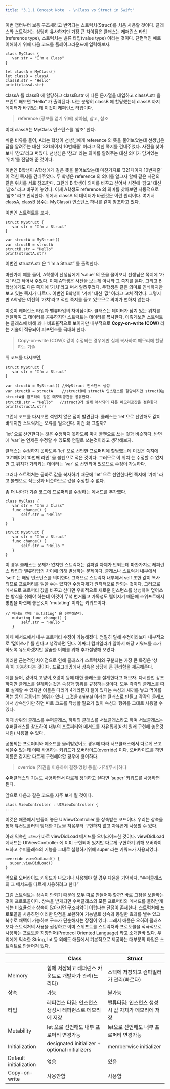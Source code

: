 ```yaml
---
title: "3.1.1 Concept Note  - \nClass vs Struct in Swift"
---
```


이번 챕터부터 보통 구조체라고 번역되는 스트럭처(Struct)를 처음 사용할 것이다. 클래스와 스트럭처는 상당히 유사하지만 가장 큰 차이점은 클래스는 레퍼런스 타입(reference type), 스트럭처는 밸류 타입(value type) 이라는 것이다.
단편적인 예로 이해하기 위해 다음 코드를 플레이그라운드에 입력해보자.

```
class MyClass {
   var str = "I'm a Class"
}

let classA = MyClass()
let classB = classA
classB.str = "Hello"
print(classA.str)
```


classA 를 classB 에 할당하고 classB.str 에 다른 문자열을 대입하고 classA.str 을 프린트 해보면 “Hello” 가 출력된다.
나는 분명히 classB 에 할당했는데 classA 까지 데이터가 바뀌었는데 이것이 레퍼런스 타입이다. 

> reference  (정보를 얻기 위해) 찾아봄, 참고, 참조
> 
이때 classA는 MyClass 인스턴스를 ‘참조’ 한다. 

쉬운 비유를 들어, A라는 학생이 선생님에게 reference 의 뜻을 물어보았는데 선생님은 답을 알려주는 대신 ‘321페이지 10번째줄' 이라고 적힌 쪽지를 건네주었다. 사전을 찾아보니 ‘참고'라고 써있다. 선생님은 ‘참고' 라는 의미를 알려주는 대신 의미가 담겨있는 ‘위치'를 전달해 준 것이다. 

이번엔 B학생이 A학생에게 같은 뜻을 물어보았는데 마찬가지로  ‘321페이지 10번째줄’ 이 적힌 쪽지를 건네주었다. 두 학생은 reference 의 의미를 알고자 할때 같은 사전의 같은 위치를 서로 참조한다. 그런데 B 학생이 의미를 바꾸고 싶어서 사전에 ‘참고' 대신 ‘참조' 라고 바꾸어 놓았다.
이제 A학생도 reference 의 의미를 찾아보면 자동적으로 ‘참조' 라고 인식한다. 위에서 classA 의 데이터가 바뀐것은 이런 원리이다. 
여기서 classA, classB 상수는 MyClass() 인스턴스 하나를 같이 참조하고 있다. 

이번엔 스트럭트를 보자.



```
struct MyStruct {
   var str = "I'm a Struct"
}

var structA = MyStruct()
var structB = structA
structB.str = "Hello"
print(structA.str)
```


이번엔 structA.str 은 “I’m a Struct” 를 출력한다.

마찬가지 예를 들어, A학생이 선생님에게 ‘value’ 의 뜻을 물어보니 선생님은 쪽지에 ‘가치' 라고 적어서 주었다. 이제 A학생은 사전을 보는게 아니라 그 쪽지를 본다. 그리고 B학생에게도 다른 쪽지에 ‘가치'라고 써서 알려주었다. 두학생은 같은 의미로 인식하지만 보고 있는 쪽지가 다르다. 이번엔 B학생이 ‘가치' 대신 ‘값' 이라고 고쳐 적었다. 그렇지만 A학생은 여전히 ‘가치'라고 적힌 쪽지를 들고 있으므로 의미가 변하지 않는다. 

이것이 레퍼런스 타입과 밸류타입의 차이점이다.
클래스는 데이터가 담겨 있는 위치를 전달하여 그 데이터를 공유하지만 스트럭트는 데이터를 복사한다.
이렇게보면 스트럭트는 클래스에 비해 꽤나 비효율적으로 보이지만 내부적으로 **Copy-on-write (COW)** 라는 기술이 적용되어
퍼포먼스를 극대화 한다.

> Copy-on-write (COW): 값이 수정되는 경우에만 실제 복사하여 메모리에 할당하는 기술

위 코드를 다시보면,
```
struct MyStruct {
   var str = "I'm a Struct"
}

var structA = MyStruct() //MyStruct 인스턴스 생성
var structB = structA    //structB에 structA 인스턴스를 할당하지만 structB는 structA를 참조하여 같은 메모리공간을 공유한다.
structB.str = "Hello"   //structB가 실제 복사되어 다른 메모리공간을 점유한다
print(structA.str)
```



그런데 코드를 다시보면 석연치 않은 점이 발견된다.
클래스는 ‘let’으로 선언해도 값이 바뀌지만 스트럭처는 오류를 일으킨다. 이건 왜 그럴까?

‘let’ 으로 선언한다는 것은 수정하지 못하도록 마치 볼펜으로 쓰는 것과 비슷하다.
반면에 ‘var’ 는 언제든 수정할 수 있도록 연필로 쓰는것이라고 생각해보자.

클래스는 수정하지 못하도록 ‘let’ 으로 선언한 프로퍼티에 할당했는데 이것은 쪽지에 ‘321페이지 10번째 라인' 을 볼펜으로 적은 것이다.
그러므로 이 위치 는 수정할 수 없지만 그 위치가 가리키는 데이터는 ‘var’ 로 선언되어 있으므로 수정이 가능하다. 

그러나 스트럭처는 곧바로 값을 복사하기 때문에 ‘let’ 으로 선언한다면 쪽지에 ‘가치' 라고 볼펜으로 적는것과 비슷하므로 값을 수정할 수 없다.

좀 더 나아가 기존 코드에 프로퍼티를 수정하는 메서드를 추가했다.

```
class MyClass {
   var str = "I'm a Class"
   func change() {
       self.str = "Hello"
   }
}

struct MyStruct {
   var str = "I'm a Struct"
   func change() {
       self.str = "Hello "
   }
}
```


이 경우 클래스는 문제가 없지만 스트럭처는 컴파일 자체가 안되는데 마찬가지로 레퍼런스 타입과 밸류타입의 차이에 의해 발생하는 문제이다. 클래스나 스트럭처 내부에서 ‘self’ 는 해당 인스턴스를 의미한다. 그러므로 스트럭처 내부에서 self 또한 값이 복사 되므로 프로퍼티를 읽을 수는 있지만 수정자체가 원칙적으로 안되는 것이다. 그러므로 메서드로 프로퍼티 값을 바꾸고 싶다면 우회적으로 새로운 인스턴스를 생성하여 덮어쓰는 방식을 취해야 하는데 이것이 무척 번거롭고 가독성도 떨어지기 때문에 스위프트에서 방법을 마련해 놓은것이 ‘mutating’ 이라는 키워드이다.

```
// 메서드 앞에 'mutating' 을 선언해준다.
   mutating func change() {
       self.str = "Hello "
   }
```


이제 메서드에서 내부 프로퍼티 수정이 가능해졌다. 엄밀히 말해 수정이라보다 내부적으로 ‘덮어쓰기' 를 한다고 생각하면 된다. 어짜피 컴파일러가 알아서 해당 키워드를 추가하도록 유도하겠지만 깔끔한 이해를 위해 추가설명해 보았다.

이러한 근본적인 차이점으로 인해 클래스가 스트럭처와 구분되는 가장 큰 특징은 ‘상속’이 가능하다는 것이다. 
프로그래밍에서 상속은 상당히 큰 편리함을 제공해준다. 

예를 들어, 강아지,고양이,호랑이 등에 대한 클래스를 설계한다고 해보자. 다시한번 강조하지만 클래스를 설계하는것은 속성과 행위를 규정하는것이다. 모두 각각의 클래스를 따로 설계할 수 있지만 이들은 다리가 4개라든지 털이 있다는 속성과 새끼를 낳고 먹이를 먹는 등의 공통되는 행위가 있다. 그것을 animal 이라는 클래스로 만들고 각각의 클래스에서 상속받기만 하면 따로 코드를 작성할 필요가 없이 속성과 행위를 그대로 사용할 수 있다. 

이때 상위의 클래스를 수퍼클래스, 하위의 클래스를 서브클래스라고 하며 서브클래스는 수퍼클래스를 참조하여 내부의 프로퍼티와 메서드를 자유롭게(마치 원래 구현해 놓은것처럼) 사용할 수 있다. 

공통되는 프로퍼티와 메소드를 물려받았어도 경우에 따라 서브클래스에서 다르게 쓰고 싶을수 있는데 이때 사용하는 키워드가 오버라이드(override) 이다. 오버라이드를 하면 이름은 같지만 다르게 구현해야할 경우에 용이하다. 

> override  (직권을 이용하여 결정·명령 등을) 기각[무시]하다
> 
수퍼클래스의 기능도 사용하면서 다르게 정의하고 싶다면 ‘super’ 키워드를 사용하면 된다. 


앞으로 다음과 같은 코드를 자주 보게 될 것이다. 

```
class ViewController : UIViewController {
....
```


이것은 애플에서 만들어 놓은 UIViewController 를 상속받는 코드이다. 
우리는 상속을 통해 뷰컨트롤러의 방대한 기능을 처음부터 구현하지 않고 자유롭게 사용할 수 있다. 

아래 익숙한 코드가 바로 viewDidLoad 메서드를 오버라이드한 것이다. 
viewDidLoad 메서드는 UIViewController 에 이미 구현되어 있지만 다르게 구현하기 위해 오버라이드하고 수퍼클래스의 기능을 그대로 실행하기위해 super 라는 키워드가 사용되었다. 

```
override viewDidLoad() {
  super.viewDidLoad()
}
```


앞으로 오버라이드 키워드가 나오거나 사용해야 할 경우 다음을 기억하자. 
“수퍼클래스의 그 메서드를 다르게 사용하려고 한다”

그럼 스트럭트는 상속이 안되기 때문에 모두 따로 만들어야 할까?
바로 그점을 보완하는것이 프로토콜이다. 상속을 받게되면 수퍼클래스의 모든 프로퍼티와
메서드를 물려받게 되는 비효율성과 상속이 많아지면 구조파악이 어렵다는 단점이 존재한다. 
스트럭처에 프로토콜을 사용하면 이러한 단점을 보완하여 기능별로 상속과 동일한 효과를 
낼수 있고 복수로 채택이 가능하며 구조가 단순해지는 장점이 있다. 
그래서 애플은 오히려 클래스보다 스트럭처의 사용을 권장하고 이미 스위프트를 
스트럭처와 프로토콜을 적극적으로 사용하는 프로토콜 지향언어(Protocol Oriented Language) 라고 소개한바 있다. 
우리에게 익숙한 String, Int 등 외에도 애플에서 기본적으로 제공하는 대부분의 타입은 스트럭트로 만들어져 있다. 



|   |  Class |  Struct |
| -------- | -------- |  ------ |
| Memory     |  힙에 저장되고 레퍼런스 카운트로 개발자가 관리(느리다)  | 스택에 저장되고 컴파일러가 관리(빠르다)
| 상속     |  가능 | 불가능
| 타입 | 레퍼런스 타입: 인스턴스 생성시 레퍼런스로 메모리에 저장 | 밸류타입: 인스턴스 생성시 값 자체가 메모리에 저장
|Mutability| let 으로 선언해도 내부 프로퍼티 변경가능 | let으로 선언해도 내부 프로퍼티 변경가능
| Initialization| designated initializer + optional initializers |  memberwise initializer 
| Default initialization| 없음 | 있음
|Copy-on-write| 사용안함 | 사용함
